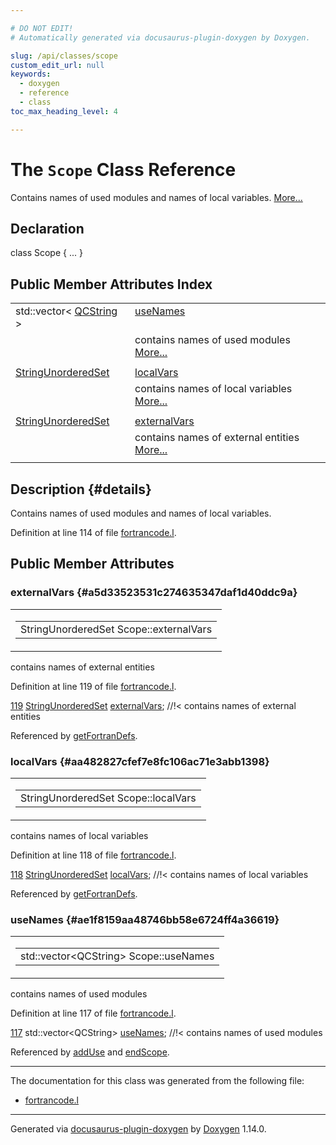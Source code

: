 ```yaml
---

# DO NOT EDIT!
# Automatically generated via docusaurus-plugin-doxygen by Doxygen.

slug: /api/classes/scope
custom_edit_url: null
keywords:
  - doxygen
  - reference
  - class
toc_max_heading_level: 4

---
```


<div class="doxyPage">

# The `Scope` Class Reference

Contains names of used modules and names of local variables. <a href="#details">More...</a>

## Declaration

<div class="doxyDeclaration">
class Scope { ... }
</div>

## Public Member Attributes Index

<table class="doxyMembersIndex">

<tr class="doxyMemberIndexItem">
<td class="doxyMemberIndexItemType" align="left" valign="top">std::vector&lt; <a href="/web-doxygen/docs/api/classes/qcstring">QCString</a> &gt;</td>
<td class="doxyMemberIndexItemName" align="left" valign="top"><a href="#ae1f8159aa48746bb58e6724ff4a36619">useNames</a></td>
</tr>
<tr class="doxyMemberIndexDescription">
<td class="doxyMemberIndexDescriptionLeft"></td>
<td class="doxyMemberIndexDescriptionRight">
contains names of used modules <a href="#ae1f8159aa48746bb58e6724ff4a36619">More...</a>
</td>
</tr>
<tr class="doxyMemberIndexSeparator">
<td class="doxyMemberIndexSeparator" colspan="2"></td>
</tr>

<tr class="doxyMemberIndexItem">
<td class="doxyMemberIndexItemType" align="left" valign="top"><a href="/web-doxygen/docs/api/files/src/containers-h/#a68c09b08e1fafb7be76584846eebe628">StringUnorderedSet</a></td>
<td class="doxyMemberIndexItemName" align="left" valign="top"><a href="#aa482827cfef7e8fc106ac71e3abb1398">localVars</a></td>
</tr>
<tr class="doxyMemberIndexDescription">
<td class="doxyMemberIndexDescriptionLeft"></td>
<td class="doxyMemberIndexDescriptionRight">
contains names of local variables <a href="#aa482827cfef7e8fc106ac71e3abb1398">More...</a>
</td>
</tr>
<tr class="doxyMemberIndexSeparator">
<td class="doxyMemberIndexSeparator" colspan="2"></td>
</tr>

<tr class="doxyMemberIndexItem">
<td class="doxyMemberIndexItemType" align="left" valign="top"><a href="/web-doxygen/docs/api/files/src/containers-h/#a68c09b08e1fafb7be76584846eebe628">StringUnorderedSet</a></td>
<td class="doxyMemberIndexItemName" align="left" valign="top"><a href="#a5d33523531c274635347daf1d40ddc9a">externalVars</a></td>
</tr>
<tr class="doxyMemberIndexDescription">
<td class="doxyMemberIndexDescriptionLeft"></td>
<td class="doxyMemberIndexDescriptionRight">
contains names of external entities <a href="#a5d33523531c274635347daf1d40ddc9a">More...</a>
</td>
</tr>
<tr class="doxyMemberIndexSeparator">
<td class="doxyMemberIndexSeparator" colspan="2"></td>
</tr>

</table>

## Description {#details}

Contains names of used modules and names of local variables.

Definition at line 114 of file <a href="/web-doxygen/docs/api/files/src/fortrancode-l">fortrancode.l</a>.

<div class="doxySectionDef">

## Public Member Attributes

### externalVars {#a5d33523531c274635347daf1d40ddc9a}

<div class="doxyMemberItem">
<div class="doxyMemberProto">
<table class="doxyMemberLabels">
<tr class="doxyMemberLabels">
<td class="doxyMemberLabelsLeft">
<table class="doxyMemberName">
<tr>
<td class="doxyMemberName">StringUnorderedSet Scope::externalVars</td>
</tr>
</table>
</td>
</tr>
</table>
</div>
<div class="doxyMemberDoc">

contains names of external entities

Definition at line 119 of file <a href="/web-doxygen/docs/api/files/src/fortrancode-l">fortrancode.l</a>.

<div class="doxyProgramListing">

<div class="doxyCodeLine"><span class="doxyLineNumber"><a href="#a5d33523531c274635347daf1d40ddc9a">119</a></span><span class="doxyLineContent"><span class="doxyHighlight">    <a href="/web-doxygen/docs/api/files/src/containers-h/#a68c09b08e1fafb7be76584846eebe628">StringUnorderedSet</a> <a href="#a5d33523531c274635347daf1d40ddc9a">externalVars</a>; </span><span class="doxyHighlightComment">//!&lt; contains names of external entities</span></span></div>

</div>


Referenced by <a href="/web-doxygen/docs/api/files/src/fortrancode-l/#aa3d64c285d12ea68252876251ea0fc2d">getFortranDefs</a>.
</div>
</div>

### localVars {#aa482827cfef7e8fc106ac71e3abb1398}

<div class="doxyMemberItem">
<div class="doxyMemberProto">
<table class="doxyMemberLabels">
<tr class="doxyMemberLabels">
<td class="doxyMemberLabelsLeft">
<table class="doxyMemberName">
<tr>
<td class="doxyMemberName">StringUnorderedSet Scope::localVars</td>
</tr>
</table>
</td>
</tr>
</table>
</div>
<div class="doxyMemberDoc">

contains names of local variables

Definition at line 118 of file <a href="/web-doxygen/docs/api/files/src/fortrancode-l">fortrancode.l</a>.

<div class="doxyProgramListing">

<div class="doxyCodeLine"><span class="doxyLineNumber"><a href="#aa482827cfef7e8fc106ac71e3abb1398">118</a></span><span class="doxyLineContent"><span class="doxyHighlight">    <a href="/web-doxygen/docs/api/files/src/containers-h/#a68c09b08e1fafb7be76584846eebe628">StringUnorderedSet</a> <a href="#aa482827cfef7e8fc106ac71e3abb1398">localVars</a>; </span><span class="doxyHighlightComment">//!&lt; contains names of local variables</span></span></div>

</div>


Referenced by <a href="/web-doxygen/docs/api/files/src/fortrancode-l/#aa3d64c285d12ea68252876251ea0fc2d">getFortranDefs</a>.
</div>
</div>

### useNames {#ae1f8159aa48746bb58e6724ff4a36619}

<div class="doxyMemberItem">
<div class="doxyMemberProto">
<table class="doxyMemberLabels">
<tr class="doxyMemberLabels">
<td class="doxyMemberLabelsLeft">
<table class="doxyMemberName">
<tr>
<td class="doxyMemberName">std::vector&lt;QCString&gt; Scope::useNames</td>
</tr>
</table>
</td>
</tr>
</table>
</div>
<div class="doxyMemberDoc">

contains names of used modules

Definition at line 117 of file <a href="/web-doxygen/docs/api/files/src/fortrancode-l">fortrancode.l</a>.

<div class="doxyProgramListing">

<div class="doxyCodeLine"><span class="doxyLineNumber"><a href="#ae1f8159aa48746bb58e6724ff4a36619">117</a></span><span class="doxyLineContent"><span class="doxyHighlight">    std::vector&lt;QCString&gt; <a href="#ae1f8159aa48746bb58e6724ff4a36619">useNames</a>; </span><span class="doxyHighlightComment">//!&lt; contains names of used modules</span></span></div>

</div>


Referenced by <a href="/web-doxygen/docs/api/files/src/fortrancode-l/#a8e24461e4a28d3b200f27ade4dbc7a53">addUse</a> and <a href="/web-doxygen/docs/api/files/src/fortrancode-l/#a239ee1e47d4722402cd650ae2d0cd59f">endScope</a>.
</div>
</div>

</div>

<hr/>

The documentation for this class was generated from the following file:

<ul>
<li><a href="/web-doxygen/docs/api/files/src/fortrancode-l">fortrancode.l</a></li>
</ul>

<hr/>

<p class="doxyGeneratedBy">Generated via <a href="https://github.com/xpack/docusaurus-plugin-doxygen">docusaurus-plugin-doxygen</a> by <a href="https://www.doxygen.nl">Doxygen</a> 1.14.0.</p>

</div>
